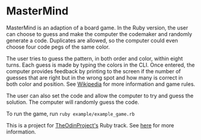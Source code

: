 # MasterMind

MasterMind is an adaption of a board game. In the Ruby version, the user can choose to guess and make the computer the codemaker and randomly generate a code. Duplicates are allowed, so the computer could even choose four code pegs of the same color.

The user tries to guess the pattern, in both order and color, within eight turns. Each guess is made by typing the colors in the CLI. Once entered, the computer provides feedback by printing to the screen if the number of guesses that are right but in the wrong spot and how many is correct in both color and position. See [Wikipedia](https://en.wikipedia.org/wiki/Mastermind_(board_game)) for more information and game rules.

The user can also set the code and allow the computer to try and guess the solution. The computer will randomly guess the code.

To run the game, run `ruby example/example_game.rb`

This is a project for [TheOdinProject's](http://www.theodinproject.com) Ruby track. See [here](http://www.theodinproject.com/courses/ruby-programming/lessons/oop?ref=lc-pb) for more information.

